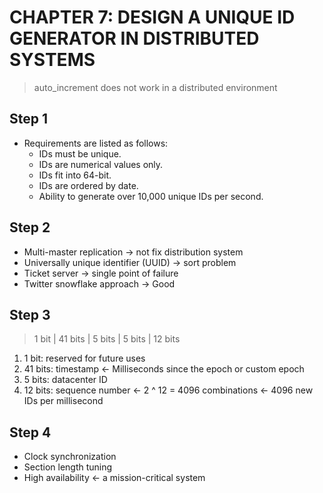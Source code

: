 # CHAPTER 7: DESIGN A UNIQUE ID GENERATOR IN DISTRIBUTED SYSTEMS
> auto_increment does not work in a distributed environment

## Step 1
- Requirements are listed as follows:
  - IDs must be unique.
  - IDs are numerical values only.
  - IDs fit into 64-bit.
  - IDs are ordered by date.
  - Ability to generate over 10,000 unique IDs per second.

## Step 2
- Multi-master replication -> not fix distribution system
- Universally unique identifier (UUID) -> sort problem
- Ticket server -> single point of failure
- Twitter snowflake approach -> Good

## Step 3
> 1 bit | 41 bits | 5 bits | 5 bits | 12 bits
1. 1 bit: reserved for future uses
2. 41 bits: timestamp <- Milliseconds since the epoch or custom epoch
3. 5 bits: datacenter ID
4. 12 bits: sequence number <- 2 ^ 12 = 4096 combinations <- 4096 new IDs per millisecond

## Step 4
- Clock synchronization
- Section length tuning
- High availability <- a mission-critical system